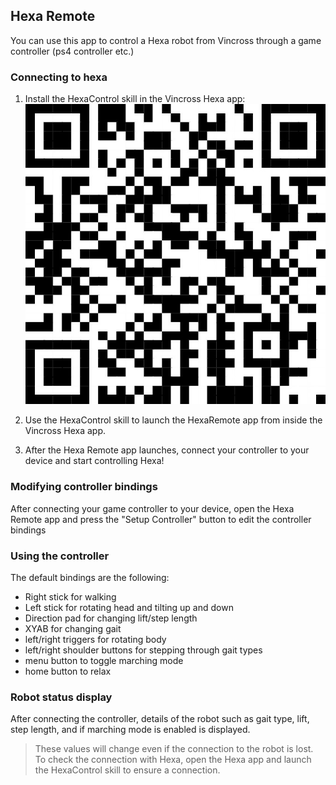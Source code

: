 ## Hexa Remote

You can use this app to control a Hexa robot from Vincross through a game controller (ps4 controller etc.)

### Connecting to hexa

1. Install the HexaControl skill in the Vincross Hexa app:
![image](https://github.com/yongtheskill/HexaRemoteAbout/raw/gh-pages/HexaControlQR.jpeg)

2. Use the HexaControl skill to launch the HexaRemote app from inside the Vincross Hexa app.
3. After the Hexa Remote app launches, connect your controller to your device and start controlling Hexa!

### Modifying controller bindings

After connecting your game controller to your device, open the Hexa Remote app and press the "Setup Controller" button to edit the controller bindings

### Using the controller

The default bindings are the following:
- Right stick for walking
- Left stick for rotating head and tilting up and down
- Direction pad for changing lift/step length
- XYAB for changing gait
- left/right triggers for rotating body
- left/right shoulder buttons for stepping through gait types
- menu button to toggle marching mode
- home button to relax

### Robot status display

After connecting the controller, details of the robot such as gait type, lift, step length, and if marching mode is enabled is displayed.
> These values will change even if the connection to the robot is lost. 
> To check the connection with Hexa, open the Hexa app and launch the HexaControl skill to ensure a connection.
